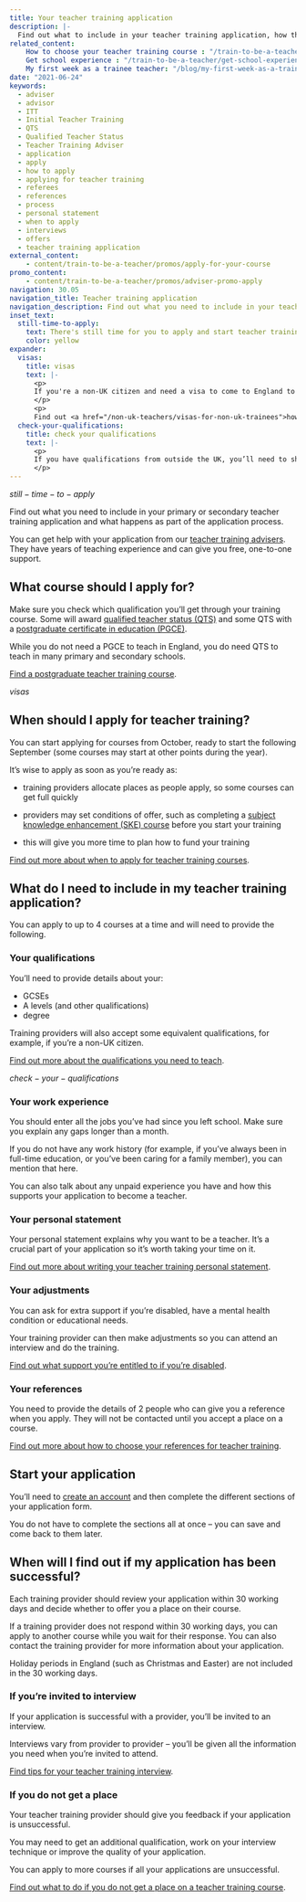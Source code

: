 ```yaml
---
title: Your teacher training application
description: |-
  Find out what to include in your teacher training application, how the process works and when to apply.
related_content:
    How to choose your teacher training course : "/train-to-be-a-teacher/how-to-choose-your-teacher-training-course"
    Get school experience : "/train-to-be-a-teacher/get-school-experience"
    My first week as a trainee teacher: "/blog/my-first-week-as-a-trainee-teacher"
date: "2021-06-24"
keywords:
  - adviser
  - advisor
  - ITT
  - Initial Teacher Training
  - QTS
  - Qualified Teacher Status
  - Teacher Training Adviser
  - application
  - apply
  - how to apply
  - applying for teacher training
  - referees
  - references
  - process
  - personal statement
  - when to apply
  - interviews
  - offers
  - teacher training application
external_content:
    - content/train-to-be-a-teacher/promos/apply-for-your-course
promo_content:
    - content/train-to-be-a-teacher/promos/adviser-promo-apply
navigation: 30.05
navigation_title: Teacher training application
navigation_description: Find out what you need to include in your teacher training application and when to apply.
inset_text:
  still-time-to-apply:
    text: There's still time for you to apply and start teacher training this September. <a href="/landing/still-time-to-apply">Learn how you can find the right course for you and get help with your application</a>.
    color: yellow
expander:
  visas:
    title: visas
    text: |-
      <p>
      If you're a non-UK citizen and need a visa to come to England to train to teach, you need to make sure the course you’re applying for sponsors visas.  
      </p>
      <p>
      Find out <a href="/non-uk-teachers/visas-for-non-uk-trainees">how to apply for a visa to train to teach in England</a>.</p>
  check-your-qualifications:
    title: check your qualifications
    text: |-
      <p>
      If you have qualifications from outside the UK, you’ll need to show that they meet the standards set for teacher training in England. You can <a href="/non-uk-teachers/non-uk-qualifications">get help comparing English and international qualifications</a>. 
      </p>
---
```


$still-time-to-apply$

Find out what you need to include in your primary or secondary teacher training application and what happens as part of the application process. 

You can get help with your application from our [teacher training advisers](/teacher-training-advisers). They have years of teaching experience and can give you free, one-to-one support. 

## What course should I apply for? 

Make sure you check which qualification you’ll get through your training course. Some will award [qualified teacher status (QTS)](/train-to-be-a-teacher/what-is-qts) and some QTS with a [postgraduate certificate in education (PGCE)](/train-to-be-a-teacher/what-is-a-pgce).

While you do not need a PGCE to teach in England, you do need QTS to teach in many primary and secondary schools.

[Find a postgraduate teacher training course](https://www.find-postgraduate-teacher-training.service.gov.uk/). 

$visas$

## When should I apply for teacher training? 

You can start applying for courses from October, ready to start the following September (some courses may start at other points during the year).

It’s wise to apply as soon as you’re ready as:

* training providers allocate places as people apply, so some courses can get full quickly 

* providers may set conditions of offer, such as completing a [subject knowledge enhancement (SKE) course](/how-to-apply-for-teacher-training/subject-knowledge-enhancement) before you start your training 

* this will give you more time to plan how to fund your training 

<p> <a href="/how-to-apply-for-teacher-training/when-to-apply-for-teacher-training">Find out more about when to apply for teacher training courses</a>.</p>


## What do I need to include in my teacher training application? 

You can apply to up to 4 courses at a time and will need to provide the following. 

### Your qualifications 

You’ll need to provide details about your: 

* GCSEs 
* A levels (and other qualifications) 
* degree 

Training providers will also accept some equivalent qualifications, for example, if you’re a non-UK citizen. 

[Find out more about the qualifications you need to teach](/train-to-be-a-teacher/qualifications-you-need-to-teach).

$check-your-qualifications$

### Your work experience 

You should enter all the jobs you’ve had since you left school. Make sure you explain any gaps longer than a month. 

If you do not have any work history (for example, if you’ve always been in full-time education, or you’ve been caring for a family member), you can mention that here. 

You can also talk about any unpaid experience you have and how this supports your application to become a teacher. 

### Your personal statement 

Your personal statement explains why you want to be a teacher. It’s a crucial part of your application so it’s worth taking your time on it. 

[Find out more about writing your teacher training personal statement](/how-to-apply-for-teacher-training/teacher-training-personal-statement). 

### Your adjustments 

You can ask for extra support if you’re disabled, have a mental health condition or educational needs. 

Your training provider can then make adjustments so you can attend an interview and do the training. 

[Find out what support you’re entitled to if you’re disabled](/funding-and-support/if-youre-disabled). 

### Your references 

You need to provide the details of 2 people who can give you a reference when you apply. They will not be contacted until you accept a place on a course. 

[Find out more about how to choose your references for teacher training](/how-to-apply-for-teacher-training/teacher-training-references).

## Start your application

You’ll need to [create an account](https://www.apply-for-teacher-training.service.gov.uk/candidate/account) and then complete the different sections of your application form.

You do not have to complete the sections all at once – you can save and come back to them later.

## When will I find out if my application has been successful? 

Each training provider should review your application within 30 working days and decide whether to offer you a place on their course.

If a training provider does not respond within 30 working days, you can apply to another course while you wait for their response. You can also contact the training provider for more information about your application.

Holiday periods in England (such as Christmas and Easter) are not included in the 30 working days.

### If you’re invited to interview 

If your application is successful with a provider, you’ll be invited to an interview. 

Interviews vary from provider to provider – you’ll be given all the information you need when you’re invited to attend. 

[Find tips for your teacher training interview](/how-to-apply-for-teacher-training/teacher-training-interview). 

### If you do not get a place 

Your teacher training provider should give you feedback if your application is unsuccessful. 

You may need to get an additional qualification, work on your interview technique or improve the quality of your application. 

You can apply to more courses if all your applications are unsuccessful. 

[Find out what to do if you do not get a place on a teacher training course](/how-to-apply-for-teacher-training/if-your-application-is-unsuccessful). 
